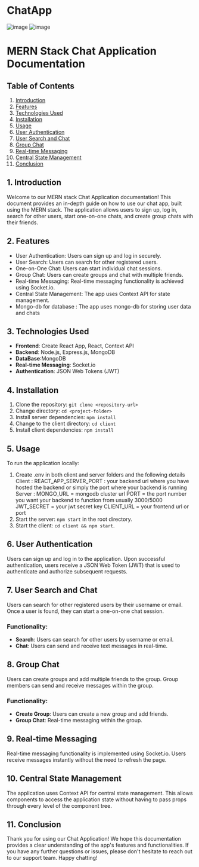 # ChatApp

![image](https://github.com/shubhatRashid/ChatApp/assets/106548827/cbf7a0d8-34e3-421d-bd97-6ccc6388a00c)
![image](https://github.com/shubhatRashid/ChatApp/assets/106548827/e8bd6cdc-4acc-4b58-aba5-e03ee7cdf354)


# MERN Stack Chat Application Documentation

## Table of Contents
1. [Introduction](#introduction)
2. [Features](#features)
3. [Technologies Used](#technologies-used)
4. [Installation](#installation)
5. [Usage](#usage)
6. [User Authentication](#user-authentication)
7. [User Search and Chat](#user-search-and-chat)
8. [Group Chat](#group-chat)
9. [Real-time Messaging](#real-time-messaging)
10. [Central State Management](#central-state-management)
11. [Conclusion](#conclusion)

## 1. Introduction
Welcome to our MERN stack Chat Application documentation! This document provides an in-depth guide on how to use our chat app, built using the MERN stack. The application allows users to sign up, log in, search for other users, start one-on-one chats, and create group chats with their friends.

## 2. Features
- User Authentication: Users can sign up and log in securely.
- User Search: Users can search for other registered users.
- One-on-One Chat: Users can start individual chat sessions.
- Group Chat: Users can create groups and chat with multiple friends.
- Real-time Messaging: Real-time messaging functionality is achieved using Socket.io.
- Central State Management: The app uses Context API for state management.
- Mongo-db for database : The app uses mongo-db for storing user data and chats

## 3. Technologies Used
- **Frontend**: Create React App, React, Context API
- **Backend**: Node.js, Express.js, MongoDB
- **DataBase**:MongoDB
- **Real-time Messaging**: Socket.io
- **Authentication**: JSON Web Tokens (JWT)

## 4. Installation
1. Clone the repository: `git clone <repository-url>`
2. Change directory: `cd <project-folder>`
3. Install server dependencies: `npm install`
4. Change to the client directory: `cd client`
5. Install client dependencies: `npm install`

## 5. Usage
To run the application locally:
1. Create .env in both client and server folders and the following details
     Client : REACT_APP_SERVER_PORT : your backend url where you have hosted the backend or simply the port where your backend is running
     Server : MONGO_URL = mongodb cluster url
              PORT = the port number you want your backend to function from usually 3000/5000
              JWT_SECRET = your jwt secret key
              CLIENT_URL = your frontend url or port
2. Start the server: `npm start` in the root directory.
3. Start the client: `cd client && npm start`.
   

## 6. User Authentication
Users can sign up and log in to the application. Upon successful authentication, users receive a JSON Web Token (JWT) that is used to authenticate and authorize subsequent requests.

## 7. User Search and Chat
Users can search for other registered users by their username or email. Once a user is found, they can start a one-on-one chat session.

### Functionality:
- **Search**: Users can search for other users by username or email.
- **Chat**: Users can send and receive text messages in real-time.

## 8. Group Chat
Users can create groups and add multiple friends to the group. Group members can send and receive messages within the group.

### Functionality:
- **Create Group**: Users can create a new group and add friends.
- **Group Chat**: Real-time messaging within the group.

## 9. Real-time Messaging
Real-time messaging functionality is implemented using Socket.io. Users receive messages instantly without the need to refresh the page.

## 10. Central State Management
The application uses Context API for central state management. This allows components to access the application state without having to pass props through every level of the component tree.

## 11. Conclusion
Thank you for using our Chat Application! We hope this documentation provides a clear understanding of the app's features and functionalities. If you have any further questions or issues, please don't hesitate to reach out to our support team. Happy chatting!
